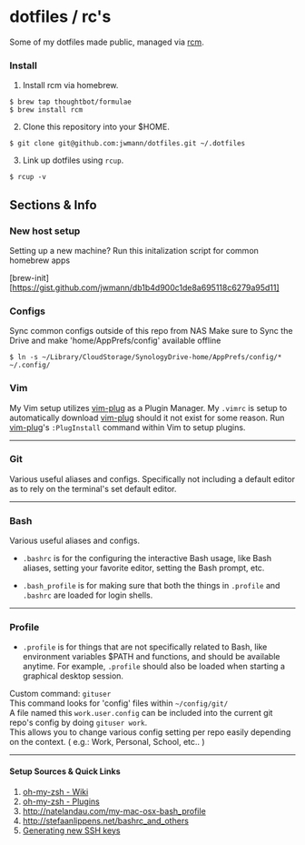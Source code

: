 # dotfiles / rc's

Some of my dotfiles made public, managed via [rcm][1].

### Install

1. Install rcm via homebrew.

```
$ brew tap thoughtbot/formulae
$ brew install rcm
```

2. Clone this repository into your $HOME.

```
$ git clone git@github.com:jwmann/dotfiles.git ~/.dotfiles
```

3. Link up dotfiles using `rcup`.

```
$ rcup -v
```

## Sections & Info

### New host setup

Setting up a new machine?
Run this initalization script for common homebrew apps

[brew-init][https://gist.github.com/jwmann/db1b4d900c1de8a695118c6279a95d11]

### Configs

Sync common configs outside of this repo from NAS
Make sure to Sync the Drive and make 'home/AppPrefs/config' available offline

```
$ ln -s ~/Library/CloudStorage/SynologyDrive-home/AppPrefs/config/* ~/.config/
```

### Vim

My Vim setup utilizes [vim-plug][2] as a Plugin Manager.
My `.vimrc` is setup to automatically download [vim-plug][2] should it not exist for some reason.
Run [vim-plug][2]'s `:PlugInstall` command within Vim to setup plugins.

---

### Git

Various useful aliases and configs.
Specifically not including a default editor as to rely on the terminal's set default editor.

---

### Bash

Various useful aliases and configs.

- `.bashrc` is for the configuring the interactive Bash usage, like Bash aliases, setting your favorite editor, setting the Bash prompt, etc.

- `.bash_profile` is for making sure that both the things in `.profile` and `.bashrc` are loaded for login shells.

---

### Profile

- `.profile` is for things that are not specifically related to Bash, like environment variables $PATH and functions, and should be available anytime. For example, `.profile` should also be loaded when starting a graphical desktop session.

Custom command: `gituser`  
This command looks for 'config' files within `~/config/git/`  
A file named this `work.user.config` can be included into the current git repo's config by doing `gituser work`.  
This allows you to change various config setting per repo easily depending on the context. ( e.g.: Work, Personal, School, etc.. )

---

#### Setup Sources & Quick Links

1. [oh-my-zsh - Wiki](https://github.com/ohmyzsh/ohmyzsh/wiki)
2. [oh-my-zsh - Plugins](https://github.com/ohmyzsh/ohmyzsh/tree/master/plugins)
3. http://natelandau.com/my-mac-osx-bash_profile
4. http://stefaanlippens.net/bashrc_and_others
5. [Generating new SSH keys](https://docs.github.com/en/authentication/connecting-to-github-with-ssh/generating-a-new-ssh-key-and-adding-it-to-the-ssh-agent)

[1]: https://github.com/thoughtbot/rcm
[2]: https://github.com/junegunn/vim-plug
